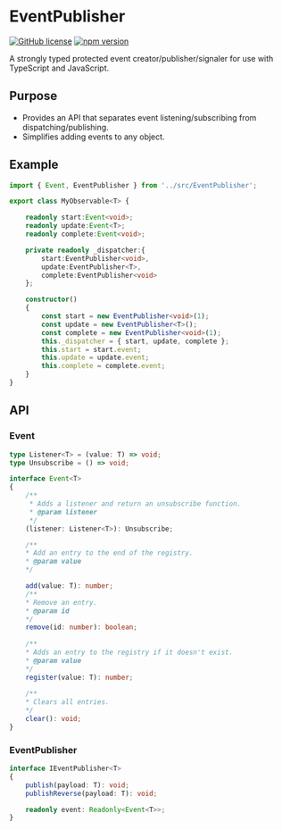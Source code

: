 # EventPublisher

[![GitHub license](https://img.shields.io/badge/license-MIT-blue.svg?style=flat-square)](https://github.com/electricessence/EventPublisher/blob/master/LICENSE)
[![npm version](https://img.shields.io/npm/v/event-publisher.svg?style=flat-square)](https://www.npmjs.com/package/event-publisher)

A strongly typed protected event creator/publisher/signaler for use with TypeScript and JavaScript.

## Purpose
* Provides an API that separates event listening/subscribing from dispatching/publishing.
* Simplifies adding events to any object.

## Example
```ts
import { Event, EventPublisher } from '../src/EventPublisher';

export class MyObservable<T> {

	readonly start:Event<void>;
	readonly update:Event<T>;
	readonly complete:Event<void>;

	private readonly _dispatcher:{
		start:EventPublisher<void>,
		update:EventPublisher<T>,
		complete:EventPublisher<void>
	};

	constructor()
	{
		const start = new EventPublisher<void>(1);
		const update = new EventPublisher<T>();
		const complete = new EventPublisher<void>(1);
		this._dispatcher = { start, update, complete };
		this.start = start.event;
		this.update = update.event;
		this.complete = complete.event;
	}
}
```

## API

### Event
```ts
type Listener<T> = (value: T) => void;
type Unsubscribe = () => void;

interface Event<T>
{
	/**
	 * Adds a listener and return an unsubscribe function.
	 * @param listener
	 */
	(listener: Listener<T>): Unsubscribe;

	/**
	* Add an entry to the end of the registry.
	* @param value
	*/

	add(value: T): number;
	/**
	* Remove an entry.
	* @param id
	*/
	remove(id: number): boolean;
	
	/**
	* Adds an entry to the registry if it doesn't exist.
	* @param value
	*/
	register(value: T): number;
	
	/**
	* Clears all entries.
	*/
	clear(): void;
}
```

### EventPublisher
```ts
interface IEventPublisher<T>
{
	publish(payload: T): void;
	publishReverse(payload: T): void;

	readonly event: Readonly<Event<T>>;
}
```
